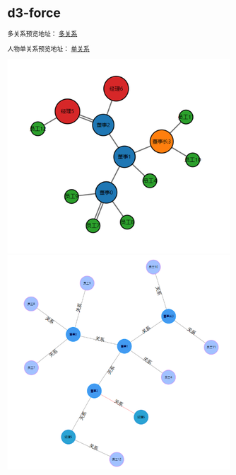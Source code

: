# d3-force

多关系预览地址：   [多关系](https://cryingbat.github.io/d3-force/index.html)  

人物单关系预览地址：   [单关系](https://cryingbat.github.io/d3-force/person.html)


![](https://github.com/cryingbat/d3-force/raw/master/1541582325(1).png)
![](https://github.com/cryingbat/d3-force/raw/master/1541582371(1).png)
